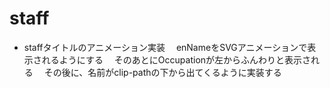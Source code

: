 # staff

- staffタイトルのアニメーション実装
　enNameをSVGアニメーションで表示されるようにする
　そのあとにOccupationが左からふんわりと表示される
　その後に、名前がclip-pathの下から出てくるように実装する